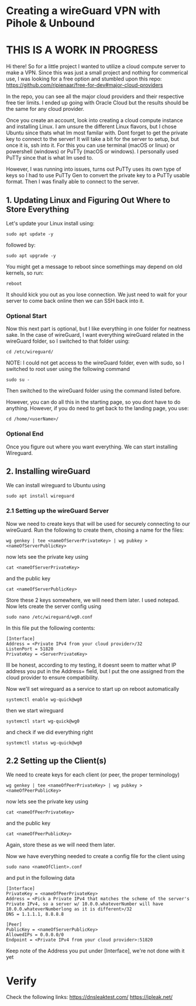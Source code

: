 # Creating a wireGuard VPN with Pihole & Unbound
# THIS IS A WORK IN PROGRESS
Hi there! So for a little project I wanted to utilize a cloud compute server to make a VPN. 
Since this was just a small project and nothing for commerical use, I was looking for a free option and stumbled upon this repo:
https://github.com/ripienaar/free-for-dev#major-cloud-providers

In the repo, you can see all the major cloud providers and their respective free tier limits. I ended up going with Oracle Cloud but the results should be the same for any cloud provider.

Once you create an account, look into creating a cloud compute instance and installing Linux. I am unsure the different Linux flavors, but I chose Ubuntu since thats what Im most familar with. Dont forget to get the private key to connect to the server! It will take a bit for the server to setup, but once it is, ssh into it. For this you can use terminal (macOS or linux) or powershell (windows) or PuTTy (macOS or windows). I personally used PuTTy since that is what Im used to.

However, I was running into issues, turns out PuTTy uses its own type of keys so I had to use PuTTy Gen to convert the private key to a PuTTy usable format.
Then I was finally able to connect to the server.


## 1. Updating Linux and Figuring Out Where to Store Everything  
Let's update your Linux install using: 
```
sudo apt update -y
```
followed by: 
```
sudo apt upgrade -y
```

You might get a message to reboot since somethings may depend on old kernels, so run: 
```
reboot
```

It should kick you out as you lose connection. We just need to wait for your server to come back online then we can SSH back into it.
### Optional Start
Now this next part is optional, but I like everything in one folder for neatness sake. In the case of wireGuard, I want everything wireGuard related in the wireGuard folder, so I switched to that folder using: 
```
cd /etc/wireguard/
```
NOTE: I could not get access to the wireGuard folder, even with sudo, so I switched to root user using the following command
```
sudo su -
```
Then switched to the wireGuard folder using the command listed before.

However, you can do all this in the starting page, so you dont have to do anything. However, if you do need to get back to the landing page, you use:
```
cd /home/<userName>/
```

### Optional End

Once you figure out where you want everything. We can start installing Wireguard.

## 2. Installing wireGuard
We can install wireguard to Ubuntu using 
```
sudo apt install wireguard
```

### 2.1 Setting up the wireGuard Server
Now we need to create keys that will be used for securely connecting to our wireGuard. Run the following to create them, chosing a name for the files:
```
wg genkey | tee <nameOfServerPrivateKey> | wg pubkey > <nameOfServerPublicKey>
```

now lets see the private key using
```
cat <nameOfServerPrivateKey>
```
and the public key
```
cat <nameOfServerPublicKey>
```

Store these 2 keys somewhere, we will need them later. I used notepad.
Now lets create the server config using
```
sudo nano /etc/wireguard/wg0.conf
```

In this file put the following contents:
```
[Interface]
Address = <Private IPv4 from your cloud provider>/32
ListenPort = 51820
PrivateKey = <ServerPrivateKey>
```
Ill be honest, according to my testing, it doesnt seem to matter what IP address you put in the Address= field, but I put the one assigned from the cloud provider to ensure compatibility. 

Now we'll set wireguard as a service to start up on reboot automatically
```
systemctl enable wg-quick@wg0
```
then we start wireguard
```
systemctl start wg-quick@wg0
```
and check if we did everything right
```
systemctl status wg-quick@wg0
```

## 2.2 Setting up the Client(s)
We need to create keys for each client (or peer, the proper terminology)
```
wg genkey | tee <nameOfPeerPrivateKey> | wg pubkey > <nameOfPeerPublicKey>
```

now lets see the private key using
```
cat <nameOfPeerPrivateKey>
```
and the public key
```
cat <nameOfPeerPublicKey>
```
Again, store these as we will need them later. 

Now we have everything needed to create a config file for the client using
```
sudo nano <nameOfClient>.conf
```
and put in the following data
```
[Interface]
PrivateKey = <nameOfPeerPrivateKey>                                          
Address = <Pick a Private IPv4 that matches the scheme of the server's Private IPv4, so a server w/ 10.0.0.whateverNumber will have 10.0.0.whateverNumberlong as it is different>/32
DNS = 1.1.1.1, 8.8.8.8

[Peer]
PublicKey = <nameOfServerPublicKey> 
AllowedIPs = 0.0.0.0/0
Endpoint = <Private IPv4 from your cloud provider>:51820
```
Keep note of the Address you put under [Interface], we're not done with it yet







# Verify
Check the following links:
https://dnsleaktest.com/
https://ipleak.net/

